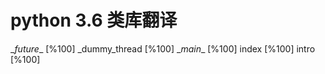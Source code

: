 python 3.6 类库翻译
===============

\__future__ [%100]
\_dummy_thread [%100]
\__main__ [%100]
index [%100]
intro [%100]

